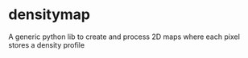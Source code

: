 # densitymap
A generic python lib to create and process 2D maps where each pixel stores a density profile
